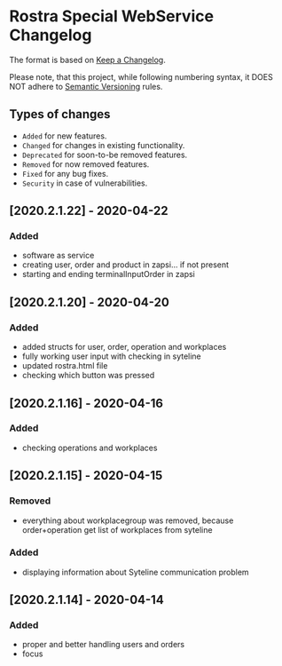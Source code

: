 # Rostra Special WebService Changelog

The format is based on [Keep a Changelog](http://keepachangelog.com/en/1.0.0/).

Please note, that this project, while following numbering syntax, it DOES NOT
adhere to [Semantic Versioning](http://semver.org/spec/v2.0.0.html) rules.

## Types of changes

* ```Added``` for new features.
* ```Changed``` for changes in existing functionality.
* ```Deprecated``` for soon-to-be removed features.
* ```Removed``` for now removed features.
* ```Fixed``` for any bug fixes.
* ```Security``` in case of vulnerabilities.

## [2020.2.1.22] - 2020-04-22

### Added
- software as service
- creating user, order and product in zapsi... if not present
- starting and ending terminalInputOrder in zapsi

## [2020.2.1.20] - 2020-04-20

### Added
- added structs for user, order, operation and workplaces
- fully working user input with checking in syteline
- updated rostra.html file 
- checking which button was pressed


## [2020.2.1.16] - 2020-04-16

### Added
- checking operations and workplaces


## [2020.2.1.15] - 2020-04-15

### Removed
- everything about workplacegroup was removed, because order+operation get list of workplaces from syteline

### Added
- displaying information about Syteline communication problem

## [2020.2.1.14] - 2020-04-14

### Added
- proper and better handling users and orders
- focus